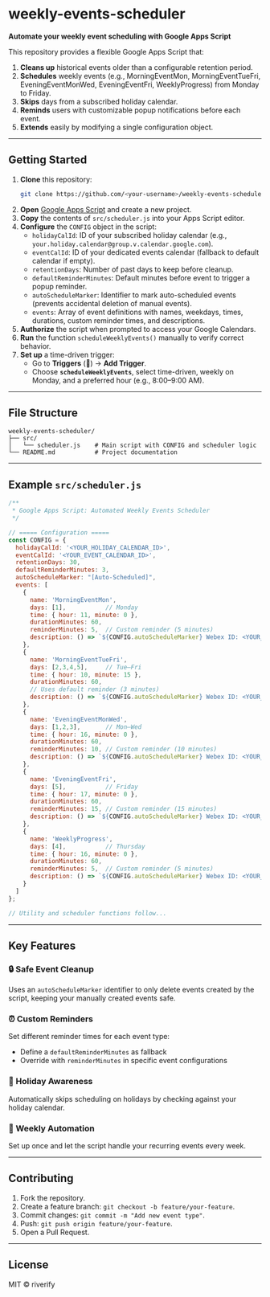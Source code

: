 # weekly-events-scheduler

**Automate your weekly event scheduling with Google Apps Script**

This repository provides a flexible Google Apps Script that:

1. **Cleans up** historical events older than a configurable retention period.
2. **Schedules** weekly events (e.g., MorningEventMon, MorningEventTueFri, EveningEventMonWed, EveningEventFri, WeeklyProgress) from Monday to Friday.
3. **Skips** days from a subscribed holiday calendar.
4. **Reminds** users with customizable popup notifications before each event.
5. **Extends** easily by modifying a single configuration object.

---

## Getting Started

1. **Clone** this repository:
   ```bash
   git clone https://github.com/<your-username>/weekly-events-scheduler.git
   ```
2. **Open** [Google Apps Script](https://script.google.com/) and create a new project.
3. **Copy** the contents of `src/scheduler.js` into your Apps Script editor.
4. **Configure** the `CONFIG` object in the script:
   - `holidayCalId`: ID of your subscribed holiday calendar (e.g., `your.holiday.calendar@group.v.calendar.google.com`).
   - `eventCalId`: ID of your dedicated events calendar (fallback to default calendar if empty).
   - `retentionDays`: Number of past days to keep before cleanup.
   - `defaultReminderMinutes`: Default minutes before event to trigger a popup reminder.
   - `autoScheduleMarker`: Identifier to mark auto-scheduled events (prevents accidental deletion of manual events).
   - `events`: Array of event definitions with names, weekdays, times, durations, custom reminder times, and descriptions.
5. **Authorize** the script when prompted to access your Google Calendars.
6. **Run** the function `scheduleWeeklyEvents()` manually to verify correct behavior.
7. **Set up** a time-driven trigger:
   - Go to **Triggers** (🔔) → **Add Trigger**.
   - Choose **`scheduleWeeklyEvents`**, select time-driven, weekly on Monday, and a preferred hour (e.g., 8:00–9:00 AM).

---

## File Structure

```text
weekly-events-scheduler/
├── src/
│   └── scheduler.js    # Main script with CONFIG and scheduler logic
└── README.md           # Project documentation
```

---

## Example `src/scheduler.js`

```javascript
/**
 * Google Apps Script: Automated Weekly Events Scheduler
 */

// ===== Configuration =====
const CONFIG = {
  holidayCalId: '<YOUR_HOLIDAY_CALENDAR_ID>',
  eventCalId: '<YOUR_EVENT_CALENDAR_ID>',
  retentionDays: 30,
  defaultReminderMinutes: 3,
  autoScheduleMarker: "[Auto-Scheduled]",
  events: [
    {
      name: 'MorningEventMon',
      days: [1],           // Monday
      time: { hour: 11, minute: 0 },
      durationMinutes: 60,
      reminderMinutes: 5,  // Custom reminder (5 minutes)
      description: () => `${CONFIG.autoScheduleMarker} Webex ID: <YOUR_WEBEX_ID>`
    },
    {
      name: 'MorningEventTueFri',
      days: [2,3,4,5],     // Tue–Fri
      time: { hour: 10, minute: 15 },
      durationMinutes: 60,
      // Uses default reminder (3 minutes)
      description: () => `${CONFIG.autoScheduleMarker} Webex ID: <YOUR_WEBEX_ID>`
    },
    {
      name: 'EveningEventMonWed',
      days: [1,2,3],       // Mon–Wed
      time: { hour: 16, minute: 0 },
      durationMinutes: 60,
      reminderMinutes: 10, // Custom reminder (10 minutes)
      description: () => `${CONFIG.autoScheduleMarker} Webex ID: <YOUR_WEBEX_ID>`
    },
    {
      name: 'EveningEventFri',
      days: [5],           // Friday
      time: { hour: 17, minute: 0 },
      durationMinutes: 60,
      reminderMinutes: 15, // Custom reminder (15 minutes)
      description: () => `${CONFIG.autoScheduleMarker} Webex ID: <YOUR_WEBEX_ID>`
    },
    {
      name: 'WeeklyProgress',
      days: [4],           // Thursday
      time: { hour: 16, minute: 0 },
      durationMinutes: 60,
      reminderMinutes: 5,  // Custom reminder (5 minutes)
      description: () => `${CONFIG.autoScheduleMarker} Webex ID: <YOUR_WEBEX_ID>`
    }
  ]
};

// Utility and scheduler functions follow...
```

---

## Key Features

### 🔒 Safe Event Cleanup
Uses an `autoScheduleMarker` identifier to only delete events created by the script, keeping your manually created events safe.

### ⏰ Custom Reminders
Set different reminder times for each event type:
- Define a `defaultReminderMinutes` as fallback
- Override with `reminderMinutes` in specific event configurations

### 📅 Holiday Awareness
Automatically skips scheduling on holidays by checking against your holiday calendar.

### 🔄 Weekly Automation
Set up once and let the script handle your recurring events every week.

---

## Contributing

1. Fork the repository.
2. Create a feature branch: `git checkout -b feature/your-feature`.
3. Commit changes: `git commit -m "Add new event type"`.
4. Push: `git push origin feature/your-feature`.
5. Open a Pull Request.

---

## License

MIT © riverify
